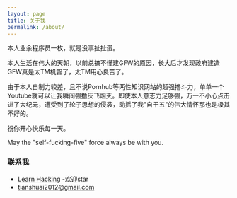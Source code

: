 ```yaml
---
layout: page
title: 关于我
permalink: /about/
---
```


本人业余程序员一枚，就是没事扯扯蛋。

本人生活在伟大的天朝，以前总搞不懂建GFW的原因，长大后才发现政府建造GFW真是太TM机智了，太TM用心良苦了。

由于本人自制力较差，且不说Pornhub等两性知识网站的超强撸斗力，单单一个Youtube就可以让我瞬间强撸灰飞烟灭。即使本人意志力足够强，万一不小心点击进了大纪元，遭受到了轮子思想的侵袭，动摇了我"自干五"的伟大情怀那也是极其不好的。

祝你开心快乐每一天。

May the "self-fucking-five" force always be with you.

### 联系我

* [Learn Hacking](http://github.com/tiancode/learn-hacking) -欢迎star
* [tianshuai2012@gmail.com](mailto:tianshuai2012@gmail.com])